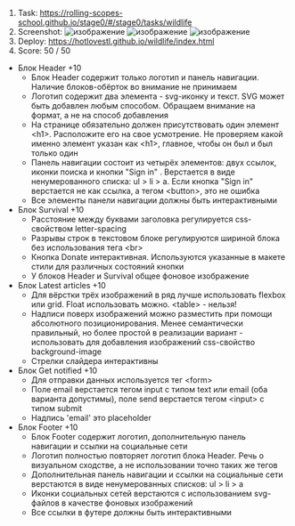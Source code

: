 1. Task: https://rolling-scopes-school.github.io/stage0/#/stage0/tasks/wildlife
2. Screenshot:
   ![изображение](https://user-images.githubusercontent.com/70811102/139672044-e010b8fb-2643-4bab-a281-99f8cfb9a3fd.png)
   ![изображение](https://user-images.githubusercontent.com/70811102/139672097-e09eb3d7-5bc9-4ac9-842c-cc5e6252c80d.png)
   ![изображение](https://user-images.githubusercontent.com/70811102/139672152-961ff5a2-7919-4498-9b39-eb877a06b5a6.png)
3. Deploy: https://hotlovestl.github.io/wildlife/index.html
5. Score: 50 / 50
- Блок Header +10
  - Блок Header содержит только логотип и панель навигации. Наличие блоков-обёрток во внимание не принимаем
  - Логотип содержит два элемента - svg-иконку и текст. SVG может быть добавлен любым способом. Обращаем внимание на формат, а не на способ добавления  
  - На странице обязательно должен присутствовать один элемент &lt;h1&gt;. Расположите его на свое усмотрение. Не проверяем какой именно элемент указан как &lt;h1&gt;, главное, чтобы он был и был только один
  - Панель навигации состоит из четырёх элементов: двух ссылок, иконки поиска и кнопки "Sign in" . Верстается в виде ненумерованного списка: ul > li > a. Если кнопка         "Sign in" верстается не как ссылка, а тегом &lt;button&gt;, это не ошибка
  - Все элементы панели навигации должны быть интерактивными
- Блок Survival +10
  - Расстояние между буквами заголовка регулируется css-свойством letter-spacing
  - Разрывы строк в текстовом блоке регулируются шириной блока без использования тега &lt;br&gt;
  - Кнопка Donate интерактивная. Используются указанные в макете стили для различных состояний кнопки
  - У блоков Header и Survival общее фоновое изображение
- Блок Latest articles +10
  - Для вёрстки трёх изображений в ряд лучше использовать flexbox или grid. Float использовать можно. &lt;table&gt; - нельзя!
  - Надписи поверх изображений можно разместить при помощи абсолютного позиционирования. Менее семантически правильный, но более простой в реализации вариант -               использовать для добавления изображений css-свойство background-image
  - Стрелки слайдера интерактивны
- Блок Get notified +10
  - Для отправки данных используется тег &lt;form&gt;
  - Поле email верстается тегом input с типом text или email (оба варианта допустимы), поле send верстается тегом &lt;input&gt; с типом submit
  - Надпись 'email' это placeholder
- Блок Footer +10
  - Блок Footer содержит логотип, дополнительную панель навигации и ссылки на социальные сети
  - Логотип полностью повторяет логотип блока Header. Речь о визуальном сходстве, а не использовании точно таких же тегов
  - Дополнительная панель навигации и ссылки на социальные сети верстаются в виде ненумерованных списков: ul > li > a
  - Иконки социальных сетей верстаются с использованием svg-файлов в качестве фоновых изображений
  - Все ссылки в футере должны быть интерактивными
